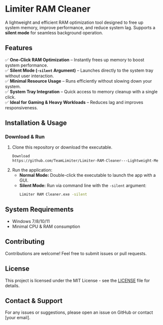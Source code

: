 # Limiter RAM Cleaner

A lightweight and efficient RAM optimization tool designed to free up system memory, improve performance, and reduce system lag. Supports a **silent mode** for seamless background operation.

## Features

✅ **One-Click RAM Optimization** – Instantly frees up memory to boost system performance.  
✅ **Silent Mode (`-silent` Argument)** – Launches directly to the system tray without user interaction.  
✅ **Minimal Resource Usage** – Runs efficiently without slowing down your system.  
✅ **System Tray Integration** – Quick access to memory cleanup with a single click.  
✅ **Ideal for Gaming & Heavy Workloads** – Reduces lag and improves responsiveness.  

## Installation & Usage

### **Download & Run**
1. Clone this repository or download the executable.
   ```sh
   Download
   https://github.com/TeamLimiter/Limiter-RAM-Cleaner---Lightweight-Memory-Optimization-Tool/releases/tag/v1.1.2
   ```
2. Run the application:
   - **Normal Mode:** Double-click the executable to launch the app with a GUI.
   - **Silent Mode:** Run via command line with the `-silent` argument:
     ```sh
     Limiter RAM Cleaner.exe -silent
     ```

## System Requirements
- Windows 7/8/10/11
- Minimal CPU & RAM consumption

## Contributing
Contributions are welcome! Feel free to submit issues or pull requests.

## License
This project is licensed under the MIT License - see the [LICENSE](https://github.com/TeamLimiter/RAM-Cleaner---Lightweight-Memory-Optimization-Tool/blob/e18a13f81ded2ff3204930efca89bbdb853cab68/LICENSE) file for details.

## Contact & Support
For any issues or suggestions, please open an issue on GitHub or contact [your email].

